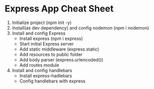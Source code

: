 # Express App Cheat Sheet

1. Initialize project (npm init -y)
2. Install(as dev dependency) and config nodemon (npm i nodemon)
3. Install and config Express
   * Install express (npm i express)
   * Start initial Express server
   * Add static middleware (express.static)
   * Add resources to public folder
   * Add body parser (express.urlencoded())
   * Add routes module
4. Install and config handlebars   
   * Install express-hadlebars
   * Config handlebars with express
